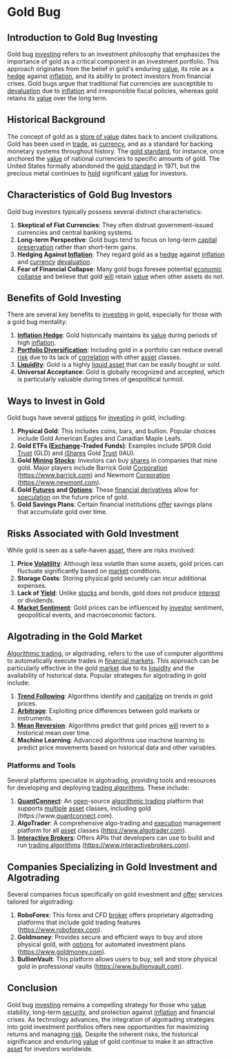 # Gold Bug

## Introduction to Gold Bug Investing

Gold bug [investing](../i/investing.md) refers to an investment philosophy that emphasizes the importance of gold as a critical component in an investment portfolio. This approach originates from the belief in gold's enduring [value](../v/value.md), its role as a [hedge](../h/hedge.md) against [inflation](../i/inflation.md), and its ability to protect investors from financial crises. Gold bugs argue that traditional fiat currencies are susceptible to [devaluation](../d/devaluation.md) due to [inflation](../i/inflation.md) and irresponsible fiscal policies, whereas gold retains its [value](../v/value.md) over the long term.

## Historical Background

The concept of gold as a [store of value](../s/store_of_value.md) dates back to ancient civilizations. Gold has been used in [trade](../t/trade.md), as [currency](../c/currency.md), and as a standard for backing monetary systems throughout history. The [gold standard](../g/gold_standard.md), for instance, once anchored the [value](../v/value.md) of national currencies to specific amounts of gold. The United States formally abandoned the [gold standard](../g/gold_standard.md) in 1971, but the precious metal continues to [hold](../h/hold.md) significant [value](../v/value.md) for investors.

## Characteristics of Gold Bug Investors

Gold bug investors typically possess several distinct characteristics:
1. **Skeptical of Fiat Currencies**: They often distrust government-issued currencies and central banking systems.
2. **Long-term Perspective**: Gold bugs tend to focus on long-term [capital preservation](../c/capital_preservation.md) rather than short-term gains.
3. **Hedging Against [Inflation](../i/inflation.md)**: They regard gold as a [hedge](../h/hedge.md) against [inflation](../i/inflation.md) and [currency](../c/currency.md) [devaluation](../d/devaluation.md).
4. **Fear of Financial Collapse**: Many gold bugs foresee potential [economic collapse](../e/economic_collapse.md) and believe that gold [will](../w/will.md) retain [value](../v/value.md) when other assets do not.

## Benefits of Gold Investing

There are several key benefits to [investing](../i/investing.md) in gold, especially for those with a gold bug mentality:
1. **[Inflation Hedge](../i/inflation_hedge.md)**: Gold historically maintains its [value](../v/value.md) during periods of high [inflation](../i/inflation.md).
2. **[Portfolio Diversification](../p/portfolio_diversification.md)**: Including gold in a portfolio can reduce overall [risk](../r/risk.md) due to its lack of [correlation](../c/correlation.md) with other [asset](../a/asset.md) classes.
3. **[Liquidity](../l/liquidity.md)**: Gold is a highly [liquid asset](../l/liquid_asset.md) that can be easily bought or sold.
4. **Universal Acceptance**: Gold is globally recognized and accepted, which is particularly valuable during times of geopolitical turmoil.

## Ways to Invest in Gold

Gold bugs have several [options](../o/options.md) for [investing](../i/investing.md) in gold, including:
1. **Physical Gold**: This includes coins, bars, and bullion. Popular choices include Gold American Eagles and Canadian Maple Leafs.
2. **Gold ETFs ([Exchange](../e/exchange.md)-Traded Funds)**: Examples include SPDR Gold [Trust](../t/trust.md) (GLD) and [iShares](../i/ishares.md) Gold [Trust](../t/trust.md) (IAU).
3. **Gold [Mining](../m/mining.md) [Stocks](../s/stock.md)**: Investors can buy [shares](../s/shares.md) in companies that mine gold. Major players include Barrick Gold [Corporation](../c/corporation.md) (https://www.barrick.com) and Newmont [Corporation](../c/corporation.md) (https://www.newmont.com).
4. **Gold [Futures](../f/futures.md) and [Options](../o/options.md)**: These [financial derivatives](../f/financial_derivatives.md) allow for [speculation](../s/speculation.md) on the future price of gold.
5. **Gold Savings Plans**: Certain financial institutions [offer](../o/offer.md) savings plans that accumulate gold over time.

## Risks Associated with Gold Investment

While gold is seen as a safe-haven [asset](../a/asset.md), there are risks involved:
1. **Price [Volatility](../v/volatility.md)**: Although less volatile than some assets, gold prices can fluctuate significantly based on [market](../m/market.md) conditions.
2. **Storage Costs**: Storing physical gold securely can incur additional expenses.
3. **Lack of [Yield](../y/yield.md)**: Unlike [stocks](../s/stock.md) and bonds, gold does not produce [interest](../i/interest.md) or dividends.
4. **[Market Sentiment](../m/market_sentiment.md)**: Gold prices can be influenced by [investor](../i/investor.md) sentiment, geopolitical events, and macroeconomic factors.

## Algotrading in the Gold Market

[Algorithmic trading](../a/accountability.md), or algotrading, refers to the use of computer algorithms to automatically execute trades in [financial markets](../f/financial_market.md). This approach can be particularly effective in the gold [market](../m/market.md) due to its [liquidity](../l/liquidity.md) and the availability of historical data. Popular strategies for algotrading in gold include:

1. **[Trend Following](../t/trend_following.md)**: Algorithms identify and [capitalize](../c/capitalize.md) on trends in gold prices. 
2. **[Arbitrage](../a/arbitrage.md)**: Exploiting price differences between gold markets or instruments.
3. **[Mean Reversion](../m/mean_reversion.md)**: Algorithms predict that gold prices [will](../w/will.md) revert to a historical mean over time.
4. **Machine Learning**: Advanced algorithms use machine learning to predict price movements based on historical data and other variables.

### Platforms and Tools

Several platforms specialize in algotrading, providing tools and resources for developing and deploying [trading algorithms](../t/trading_algorithms.md). These include:
1. **[QuantConnect](../q/quantconnect.md)**: An [open](../o/open.md)-source [algorithmic trading](../a/accountability.md) platform that supports [multiple](../m/multiple.md) [asset](../a/asset.md) classes, including gold (https://www.[quantconnect](../q/quantconnect.md).com).
2. **AlgoTrader**: A comprehensive algo-trading and [execution](../e/execution.md) management platform for all [asset](../a/asset.md) classes (https://www.algotrader.com).
3. **[Interactive Brokers](../i/interactive_brokers.md)**: Offers APIs that developers can use to build and run [trading algorithms](../t/trading_algorithms.md) (https://www.interactivebrokers.com).

## Companies Specializing in Gold Investment and Algotrading

Several companies focus specifically on gold investment and [offer](../o/offer.md) services tailored for algotrading:
1. **RoboForex**: This forex and CFD [broker](../b/broker.md) offers proprietary algotrading platforms that include gold trading features (https://www.roboforex.com).
2. **Goldmoney**: Provides secure and efficient ways to buy and store physical gold, with [options](../o/options.md) for automated investment plans (https://www.goldmoney.com).
3. **BullionVault**: This platform allows users to buy, sell and store physical gold in professional vaults (https://www.bullionvault.com).

## Conclusion

Gold bug [investing](../i/investing.md) remains a compelling strategy for those who [value](../v/value.md) stability, long-term [security](../s/security.md), and protection against [inflation](../i/inflation.md) and financial crises. As technology advances, the integration of algotrading strategies into gold investment portfolios offers new opportunities for maximizing returns and managing [risk](../r/risk.md). Despite the inherent risks, the historical significance and enduring [value](../v/value.md) of gold continue to make it an attractive [asset](../a/asset.md) for investors worldwide.